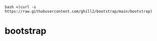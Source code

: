 ```bash <(curl -s https://raw.githubusercontent.com/ghill2/bootstrap/main/bootstrap)```
# bootstrap

